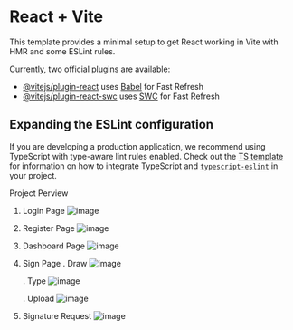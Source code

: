 # React + Vite

This template provides a minimal setup to get React working in Vite with HMR and some ESLint rules.

Currently, two official plugins are available:

- [@vitejs/plugin-react](https://github.com/vitejs/vite-plugin-react/blob/main/packages/plugin-react) uses [Babel](https://babeljs.io/) for Fast Refresh
- [@vitejs/plugin-react-swc](https://github.com/vitejs/vite-plugin-react/blob/main/packages/plugin-react-swc) uses [SWC](https://swc.rs/) for Fast Refresh

## Expanding the ESLint configuration

If you are developing a production application, we recommend using TypeScript with type-aware lint rules enabled. Check out the [TS template](https://github.com/vitejs/vite/tree/main/packages/create-vite/template-react-ts) for information on how to integrate TypeScript and [`typescript-eslint`](https://typescript-eslint.io) in your project.



Project Perview

1) Login Page
![image](https://github.com/user-attachments/assets/92197854-14ab-44f0-93cd-3679f9a74ba4)

2) Register Page
   ![image](https://github.com/user-attachments/assets/c14615ca-3581-4389-a1dd-b6304a7a30e0)

3) Dashboard Page
   ![image](https://github.com/user-attachments/assets/40f770b4-c4b9-409e-8392-84992baffe27)

4) Sign Page
   . Draw
   ![image](https://github.com/user-attachments/assets/e34cb960-0430-41d1-95d4-8d849084dd0c)

   . Type
   ![image](https://github.com/user-attachments/assets/8f202b38-c0df-4fbf-aae8-9bef4ce93a28)

   . Upload
   ![image](https://github.com/user-attachments/assets/24f028e4-95d6-410a-affc-4d906fd6edd4)

5) Signature Request
   ![image](https://github.com/user-attachments/assets/a0d05a34-9713-4a13-a930-f644ed56e3ce)






